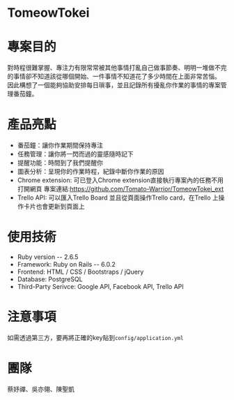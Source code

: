 # TomeowTokei

# 專案目的
對時程很難掌握、專注力有限常常被其他事情打亂自己做事節奏、明明一堆做不完的事情卻不知道該從哪個開始、一件事情不知道花了多少時間在上面非常苦惱。
因此構想了一個能夠協助安排每日瑣事，並且記錄所有擾亂你作業的事情的專案管理番茄鐘。

# 產品亮點
* 番茄鐘：讓你作業期間保持專注
* 任務管理：讓你將一閃而過的靈感隨時記下
* 提醒功能：時間到了我們提醒你
* 圖表分析：呈現你的作業時程，紀錄中斷你作業的原因
* Chrome extension: 可已登入Chrome extension直接執行專案內的任務不用打開網頁
  專案連結:https://github.com/Tomato-Warrior/TomeowTokei_ext
* Trello API: 可以匯入Trello Board 並且從頁面操作Trello card，在Trello 上操作卡片也會更新到頁面上
# 使用技術
* Ruby  version -- 2.6.5
* Framework: Ruby on Rails -- 6.0.2
* Frontend: HTML / CSS / Bootstraps / jQuery
* Database: PostgreSQL
* Third-Party Serivce: Google API, Facebook API, Trello API

# 注意事項
如需透過第三方，要再將正確的key貼到`config/application.yml`

# 團隊
蔡妤禪、吳亦翎、陳聖凱

